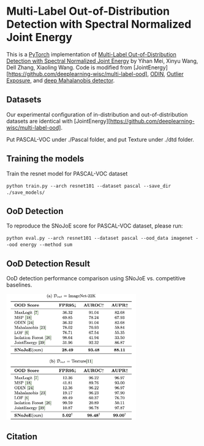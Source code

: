 # Multi-Label Out-of-Distribution Detection with Spectral Normalized Joint Energy

This is a [PyTorch](http://pytorch.org) implementation of [Multi-Label Out-of-Distribution Detection with Spectral Normalized Joint Energy](......) by Yihan Mei, Xinyu Wang, Dell Zhang, Xiaoling Wang.
Code is modified from [JointEnergy][https://github.com/deeplearning-wisc/multi-label-ood], [ODIN](https://github.com/facebookresearch/odin),  [Outlier Exposure](https://github.com/hendrycks/outlier-exposure), and [deep Mahalanobis
detector](https://github.com/pokaxpoka/deep_Mahalanobis_detector).

## Datasets

Our experimental configuration of in-distribution and out-of-distribution datasets are identical with [JointEnergy][https://github.com/deeplearning-wisc/multi-label-ood].

Put PASCAL-VOC under ./Pascal folder, and put Texture under ./dtd folder.

## Training the models

Train the resnet model for PASCAL-VOC dataset

`python train.py --arch resnet101 --dataset pascal --save_dir ./save_models/`

## OoD Detection

To reproduce the SNoJoE score for PASCAL-VOC dataset, please run: 

`python eval.py --arch resnet101 --dataset pascal --ood_data imagenet --ood energy --method sum`

## OoD Detection Result

OoD detection performance comparison using SNoJoE vs. competitive
baselines.

<img src="./pic/result.png" alt="result" style="zoom: 33%;" />



## Citation

```

```

